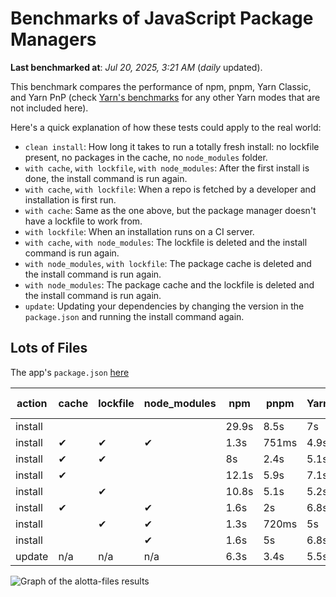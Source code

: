 # Benchmarks of JavaScript Package Managers

**Last benchmarked at**: _Jul 20, 2025, 3:21 AM_ (_daily_ updated).

This benchmark compares the performance of npm, pnpm, Yarn Classic, and Yarn PnP (check [Yarn's benchmarks](https://yarnpkg.com/benchmarks) for any other Yarn modes that are not included here).

Here's a quick explanation of how these tests could apply to the real world:

- `clean install`: How long it takes to run a totally fresh install: no lockfile present, no packages in the cache, no `node_modules` folder.
- `with cache`, `with lockfile`, `with node_modules`: After the first install is done, the install command is run again.
- `with cache`, `with lockfile`: When a repo is fetched by a developer and installation is first run.
- `with cache`: Same as the one above, but the package manager doesn't have a lockfile to work from.
- `with lockfile`: When an installation runs on a CI server.
- `with cache`, `with node_modules`: The lockfile is deleted and the install command is run again.
- `with node_modules`, `with lockfile`: The package cache is deleted and the install command is run again.
- `with node_modules`: The package cache and the lockfile is deleted and the install command is run again.
- `update`: Updating your dependencies by changing the version in the `package.json` and running the install command again.

## Lots of Files

The app's `package.json` [here](https://github.com/pnpm/pnpm.io/blob/main/benchmarks/fixtures/alotta-files/package.json)

| action  | cache | lockfile | node_modules| npm | pnpm | Yarn | Yarn PnP |
| ---     | ---   | ---      | ---         | --- | ---  | ---  | ---      |
| install |       |          |             | 29.9s | 8.5s | 7s | 3.5s |
| install | ✔     | ✔        | ✔           | 1.3s | 751ms | 4.9s | n/a |
| install | ✔     | ✔        |             | 8s | 2.4s | 5.1s | 1.3s |
| install | ✔     |          |             | 12.1s | 5.9s | 7.1s | 2.9s |
| install |       | ✔        |             | 10.8s | 5.1s | 5.2s | 1.3s |
| install | ✔     |          | ✔           | 1.6s | 2s | 6.8s | n/a |
| install |       | ✔        | ✔           | 1.3s | 720ms | 5s | n/a |
| install |       |          | ✔           | 1.6s | 5s | 6.8s | n/a |
| update  | n/a | n/a | n/a | 6.3s | 3.4s | 5.5s | 3s |

<img alt="Graph of the alotta-files results" src="/img/benchmarks/alotta-files.svg" />